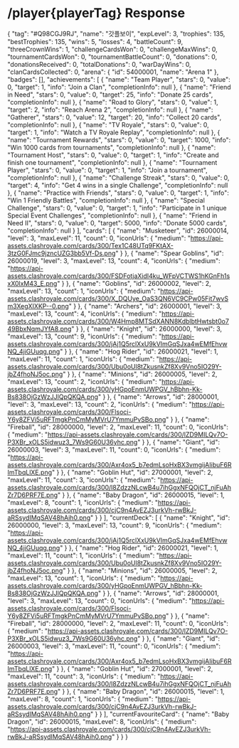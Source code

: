 # /player{playerTag} Response

{
  "tag": "#Q98CGJ9RJ",
  "name": "갓플보이",
  "expLevel": 3,
  "trophies": 135,
  "bestTrophies": 135,
  "wins": 5,
  "losses": 4,
  "battleCount": 9,
  "threeCrownWins": 1,
  "challengeCardsWon": 0,
  "challengeMaxWins": 0,
  "tournamentCardsWon": 0,
  "tournamentBattleCount": 0,
  "donations": 0,
  "donationsReceived": 0,
  "totalDonations": 0,
  "warDayWins": 0,
  "clanCardsCollected": 0,
  "arena": {
    "id": 54000001,
    "name": "Arena 1"
  },
  "badges": [],
  "achievements": [
    {
      "name": "Team Player",
      "stars": 0,
      "value": 0,
      "target": 1,
      "info": "Join a Clan",
      "completionInfo": null
    },
    {
      "name": "Friend in Need",
      "stars": 0,
      "value": 0,
      "target": 25,
      "info": "Donate 25 cards",
      "completionInfo": null
    },
    {
      "name": "Road to Glory",
      "stars": 0,
      "value": 1,
      "target": 2,
      "info": "Reach Arena 2",
      "completionInfo": null
    },
    {
      "name": "Gatherer",
      "stars": 0,
      "value": 12,
      "target": 20,
      "info": "Collect 20 cards",
      "completionInfo": null
    },
    {
      "name": "TV Royale",
      "stars": 0,
      "value": 0,
      "target": 1,
      "info": "Watch a TV Royale Replay",
      "completionInfo": null
    },
    {
      "name": "Tournament Rewards",
      "stars": 0,
      "value": 0,
      "target": 1000,
      "info": "Win 1000 cards from tournaments",
      "completionInfo": null
    },
    {
      "name": "Tournament Host",
      "stars": 0,
      "value": 0,
      "target": 1,
      "info": "Create and finish one tournament",
      "completionInfo": null
    },
    {
      "name": "Tournament Player",
      "stars": 0,
      "value": 0,
      "target": 1,
      "info": "Join a tournament",
      "completionInfo": null
    },
    {
      "name": "Challenge Streak",
      "stars": 0,
      "value": 0,
      "target": 4,
      "info": "Get 4 wins in a single Challenge",
      "completionInfo": null
    },
    {
      "name": "Practice with Friends",
      "stars": 0,
      "value": 0,
      "target": 1,
      "info": "Win 1 Friendly Battles",
      "completionInfo": null
    },
    {
      "name": "Special Challenge",
      "stars": 0,
      "value": 0,
      "target": 1,
      "info": "Participate in 1 unique Special Event Challenges",
      "completionInfo": null
    },
    {
      "name": "Friend in Need II",
      "stars": 0,
      "value": 0,
      "target": 5000,
      "info": "Donate 5000 cards",
      "completionInfo": null
    }
  ],
  "cards": [
    {
      "name": "Musketeer",
      "id": 26000014,
      "level": 3,
      "maxLevel": 11,
      "count": 0,
      "iconUrls": {
        "medium": "https://api-assets.clashroyale.com/cards/300/Tex1C48UTq9FKtAX-3tzG0FJmc9jzncUZG3bb5Vf-Ds.png"
      }
    },
    {
      "name": "Spear Goblins",
      "id": 26000019,
      "level": 3,
      "maxLevel": 13,
      "count": 4,
      "iconUrls": {
        "medium": "https://api-assets.clashroyale.com/cards/300/FSDFotjaXidI4ku_WFpVCTWS1hKGnFh1sxX0lxM43_E.png"
      }
    },
    {
      "name": "Goblins",
      "id": 26000002,
      "level": 2,
      "maxLevel": 13,
      "count": 1,
      "iconUrls": {
        "medium": "https://api-assets.clashroyale.com/cards/300/X_DQUye_OaS3QN6VC9CPw05Fit7wvSm3XegXIXKP--0.png"
      }
    },
    {
      "name": "Archers",
      "id": 26000001,
      "level": 3,
      "maxLevel": 13,
      "count": 4,
      "iconUrls": {
        "medium": "https://api-assets.clashroyale.com/cards/300/W4Hmp8MTSdXANN8KdblbtHwtsbt0o749BbxNqmJYfA8.png"
      }
    },
    {
      "name": "Knight",
      "id": 26000000,
      "level": 3,
      "maxLevel": 13,
      "count": 9,
      "iconUrls": {
        "medium": "https://api-assets.clashroyale.com/cards/300/jAj1Q5rclXxU9kVImGqSJxa4wEMfEhvwNQ_4jiGUuqg.png"
      }
    },
    {
      "name": "Hog Rider",
      "id": 26000021,
      "level": 1,
      "maxLevel": 11,
      "count": 1,
      "iconUrls": {
        "medium": "https://api-assets.clashroyale.com/cards/300/Ubu0oUl8tZkusnkZf8Xv9Vno5IO29Y-jbZ4fhoNJ5oc.png"
      }
    },
    {
      "name": "Minions",
      "id": 26000005,
      "level": 2,
      "maxLevel": 13,
      "count": 2,
      "iconUrls": {
        "medium": "https://api-assets.clashroyale.com/cards/300/yHGpoEnmUWPGV_hBbhn-Kk-Bs838OjGzWzJJlQpQKQA.png"
      }
    },
    {
      "name": "Arrows",
      "id": 28000001,
      "level": 3,
      "maxLevel": 13,
      "count": 2,
      "iconUrls": {
        "medium": "https://api-assets.clashroyale.com/cards/300/Flsoci-Y6y8ZFVi5uRFTmgkPnCmMyMVrU7YmmuPvSBo.png"
      }
    },
    {
      "name": "Fireball",
      "id": 28000000,
      "level": 2,
      "maxLevel": 11,
      "count": 0,
      "iconUrls": {
        "medium": "https://api-assets.clashroyale.com/cards/300/lZD9MILQv7O-P3XBr_xOLS5idwuz3_7Ws9G60U36yhc.png"
      }
    },
    {
      "name": "Giant",
      "id": 26000003,
      "level": 3,
      "maxLevel": 11,
      "count": 0,
      "iconUrls": {
        "medium": "https://api-assets.clashroyale.com/cards/300/Axr4ox5_b7edmLsoHxBX3vmgijAIibuF6RImTbqLlXE.png"
      }
    },
    {
      "name": "Goblin Hut",
      "id": 27000001,
      "level": 2,
      "maxLevel": 11,
      "count": 3,
      "iconUrls": {
        "medium": "https://api-assets.clashroyale.com/cards/300/l8ZdzzNLcwB4u7ihGgxNFQOjCT_njFuAhZr7D6PRF7E.png"
      }
    },
    {
      "name": "Baby Dragon",
      "id": 26000015,
      "level": 1,
      "maxLevel": 8,
      "count": 1,
      "iconUrls": {
        "medium": "https://api-assets.clashroyale.com/cards/300/cjC9n4AvEZJ3urkVh-rwBkJ-aRSsydIMqSAV48hAih0.png"
      }
    }
  ],
  "currentDeck": [
    {
      "name": "Knight",
      "id": 26000000,
      "level": 3,
      "maxLevel": 13,
      "count": 9,
      "iconUrls": {
        "medium": "https://api-assets.clashroyale.com/cards/300/jAj1Q5rclXxU9kVImGqSJxa4wEMfEhvwNQ_4jiGUuqg.png"
      }
    },
    {
      "name": "Hog Rider",
      "id": 26000021,
      "level": 1,
      "maxLevel": 11,
      "count": 1,
      "iconUrls": {
        "medium": "https://api-assets.clashroyale.com/cards/300/Ubu0oUl8tZkusnkZf8Xv9Vno5IO29Y-jbZ4fhoNJ5oc.png"
      }
    },
    {
      "name": "Minions",
      "id": 26000005,
      "level": 2,
      "maxLevel": 13,
      "count": 1,
      "iconUrls": {
        "medium": "https://api-assets.clashroyale.com/cards/300/yHGpoEnmUWPGV_hBbhn-Kk-Bs838OjGzWzJJlQpQKQA.png"
      }
    },
    {
      "name": "Arrows",
      "id": 28000001,
      "level": 3,
      "maxLevel": 13,
      "count": 0,
      "iconUrls": {
        "medium": "https://api-assets.clashroyale.com/cards/300/Flsoci-Y6y8ZFVi5uRFTmgkPnCmMyMVrU7YmmuPvSBo.png"
      }
    },
    {
      "name": "Fireball",
      "id": 28000000,
      "level": 2,
      "maxLevel": 11,
      "count": 0,
      "iconUrls": {
        "medium": "https://api-assets.clashroyale.com/cards/300/lZD9MILQv7O-P3XBr_xOLS5idwuz3_7Ws9G60U36yhc.png"
      }
    },
    {
      "name": "Giant",
      "id": 26000003,
      "level": 3,
      "maxLevel": 11,
      "count": 0,
      "iconUrls": {
        "medium": "https://api-assets.clashroyale.com/cards/300/Axr4ox5_b7edmLsoHxBX3vmgijAIibuF6RImTbqLlXE.png"
      }
    },
    {
      "name": "Goblin Hut",
      "id": 27000001,
      "level": 2,
      "maxLevel": 11,
      "count": 3,
      "iconUrls": {
        "medium": "https://api-assets.clashroyale.com/cards/300/l8ZdzzNLcwB4u7ihGgxNFQOjCT_njFuAhZr7D6PRF7E.png"
      }
    },
    {
      "name": "Baby Dragon",
      "id": 26000015,
      "level": 1,
      "maxLevel": 8,
      "count": 1,
      "iconUrls": {
        "medium": "https://api-assets.clashroyale.com/cards/300/cjC9n4AvEZJ3urkVh-rwBkJ-aRSsydIMqSAV48hAih0.png"
      }
    }
  ],
  "currentFavouriteCard": {
    "name": "Baby Dragon",
    "id": 26000015,
    "maxLevel": 8,
    "iconUrls": {
      "medium": "https://api-assets.clashroyale.com/cards/300/cjC9n4AvEZJ3urkVh-rwBkJ-aRSsydIMqSAV48hAih0.png"
    }
  }
}
